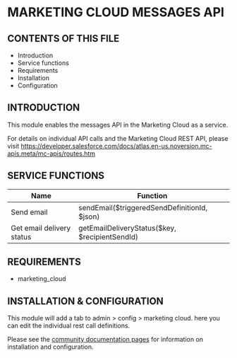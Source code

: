 MARKETING CLOUD MESSAGES API
=======================


CONTENTS OF THIS FILE
---------------------

 * Introduction
 * Service functions
 * Requirements
 * Installation
 * Configuration


INTRODUCTION
------------

This module enables the messages API in the Marketing Cloud as a service.

For details on individual API calls and the Marketing Cloud REST API, please
visit
https://developer.salesforce.com/docs/atlas.en-us.noversion.mc-apis.meta/mc-apis/routes.htm


SERVICE FUNCTIONS
-----------------

| Name                      | Function                                       |
| ------------------------- | ---------------------------------------------- |
| Send email                | sendEmail($triggeredSendDefinitionId, $json)   |
| Get email delivery status | getEmailDeliveryStatus($key, $recipientSendId) |


REQUIREMENTS
------------

 * marketing_cloud


INSTALLATION & CONFIGURATION
----------------------------

This module will add a tab to admin > config > marketing cloud. here you can
edit the individual rest call definitions.

Please see the
[community documentation pages](https://www.drupal.org/docs/8/modules/marketing-cloud)
for information on installation and configuration.

